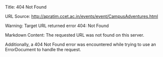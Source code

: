 Title: 404 Not Found

URL Source: http://apratim.ccet.ac.in/events/event/CampusAdventures.html

Warning: Target URL returned error 404: Not Found

Markdown Content:
The requested URL was not found on this server.

Additionally, a 404 Not Found error was encountered while trying to use an ErrorDocument to handle the request.
